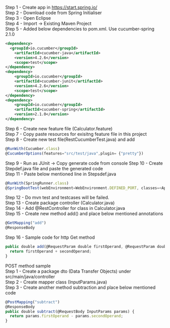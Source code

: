 Step 1 - Create app in https://start.spring.io/  
Step 2 - Download code from Spring Initialiser  
Step 3 - Open Eclipse  
Step 4 - Import -> Existing Maven Project  
Step 5 - Added below dependencies to pom.xml. Use cucumber-spring 2.1.0
```xml
<dependency>
  <groupId>io.cucumber</groupId>
	<artifactId>cucumber-java</artifactId>
	<version>4.2.6</version>
	<scope>test</scope>
</dependency>
<dependency>
	<groupId>io.cucumber</groupId>
	<artifactId>cucumber-junit</artifactId>
	<version>4.2.6</version>
	<scope>test</scope>
</dependency>
<dependency>
	<groupId>io.cucumber</groupId>
	<artifactId>cucumber-spring</artifactId>
	<version>2.1.0</version>
</dependency>
```
Step 6 - Create new feature file (Calculator.feature)  
Step 7 - Copy paste resources for exisitng feature file in this project  
Step 8 - Create new test file(RestCucumberTest.java) and add   
```javascript
@RunWith(Cucumber.class)  
@CucumberOptions(features="src/test/java",plugin= {"pretty"})  
```
Step 9 - Run as JUnit -> Copy generate code from console
Step 10 - Create Stepdef.java file and paste the generated code  
Step 11 - Paste below mentioned line in Stepsdef.java 
```javascript
@RunWith(SpringRunner.class)
@SpringBootTest(webEnvironment=WebEnvironment.DEFINED_PORT, classes=<Application>.class)

```
Step 12 - Do mvn test and testcases will be failed.  
Step 13 - Create package controller (Calculator.java)  
Step 14 - Add @RestController for class in Calculator.java  
Step 15 - Create new method add() and place below mentioned annotations  
```javascript
@GetMapping("add")  
@ResponseBody
```
Step 16 - Sample code for http Get method
```javascript
public double add(@RequestParam double firstOperand, @RequestParam double secondOperand) {
  return firstOperand + secondOperand;
}
```

POST method sample  
Step 1 - Create a package dto (Data Transfer Objects) under src/main/java/controller  
Step 2 - Create mapper class (InputParams.java)  
Step 3 - Create another method subtraction and place below mentioned code
```javascript
@PostMapping("subtract")
@ResponseBody
public double subtract(@RequestBody InputParams params) {
  return params.firstOperand - params.secondOperand;
}
```
